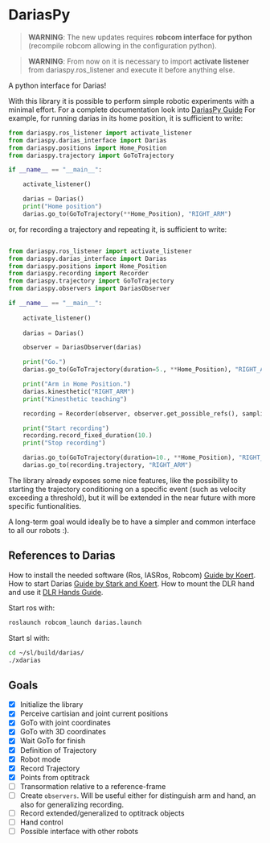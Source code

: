 DariasPy
========

> **WARNING**: The new updates requires **robcom interface for python** (recompile robcom allowing in the configuration python).

> **WARNING**: From now on it is necessary to import **activate listener** from dariaspy.ros_listener and execute it before anything else.


A python interface for Darias!

With this library it is possible to perform simple robotic experiments with a minimal effort. 
For a complete documentation look into [DariasPy Guide](https://samuelepolimi.github.io/DariasPy-Doc/)
For example, for running darias in its home position, it is sufficient to write:

```python
from dariaspy.ros_listener import activate_listener
from dariaspy.darias_interface import Darias
from dariaspy.positions import Home_Position
from dariaspy.trajectory import GoToTrajectory

if __name__ == "__main__":

    activate_listener()

    darias = Darias()
    print("Home position")
    darias.go_to(GoToTrajectory(**Home_Position), "RIGHT_ARM")
```

or, for recording a trajectory and repeating it, is sufficient to write:

```python

from dariaspy.ros_listener import activate_listener
from dariaspy.darias_interface import Darias
from dariaspy.positions import Home_Position
from dariaspy.recording import Recorder
from dariaspy.trajectory import GoToTrajectory
from dariaspy.observers import DariasObserver

if __name__ == "__main__":
    
    activate_listener()
    
    darias = Darias()

    observer = DariasObserver(darias)

    print("Go.")
    darias.go_to(GoToTrajectory(duration=5., **Home_Position), "RIGHT_ARM")

    print("Arm in Home Position.")
    darias.kinesthetic("RIGHT_ARM")
    print("Kinesthetic teaching")

    recording = Recorder(observer, observer.get_possible_refs(), sampling_frequency=10)

    print("Start recording")
    recording.record_fixed_duration(10.)
    print("Stop recording")

    darias.go_to(GoToTrajectory(duration=10., **Home_Position), "RIGHT_ARM")
    darias.go_to(recording.trajectory, "RIGHT_ARM")
```

The library already exposes some nice features, like the possibility to starting the trajectory conditioning on a specific
event (such as velocity exceeding a threshold), but it will be extended in the near future with more specific funtionalities.

A long-term goal would ideally be to have a simpler and common interface to all our robots :).

References to Darias
--------------------

How to install the needed software (Ros, IASRos, Robcom) [Guide by Koert](https://git.ias.informatik.tu-darmstadt.de/ias_ros/ias_ros_core).
How to start Darias [Guide by Stark and Koert](https://git.ias.informatik.tu-darmstadt.de/ausy/wiki/blob/master/tutorial_darias_right_arm/Using_DARIAS_Right_Arm2.pdf).
How to mount the DLR hand and use it [DLR Hands Guide](dariashand.pdf).

Start ros with:
````bash
roslaunch robcom_launch darias.launch
````

Start sl with:
```bash
cd ~/sl/build/darias/
./xdarias
```


Goals
-----

- [x] Initialize the library
- [x] Perceive cartisian and joint current positions
- [x] GoTo with joint coordinates
- [x] GoTo with 3D coordinates
- [x] Wait GoTo for finish
- [x] Definition of Trajectory
- [x] Robot mode
- [x] Record Trajectory 
- [x] Points from optitrack
- [ ] Transormation relative to a reference-frame
- [ ] Create `observers`. Will be useful either for distinguish arm and hand, an also for generalizing recording.
- [ ] Record extended/generalized to optitrack objects
- [ ] Hand control
- [ ] Possible interface with other robots